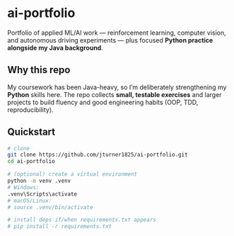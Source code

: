 # ai-portfolio

Portfolio of applied ML/AI work — reinforcement learning, computer vision, and autonomous driving experiments — plus focused **Python practice alongside my Java background**.

## Why this repo

My coursework has been Java-heavy, so I’m deliberately strengthening my **Python** skills here. The repo collects **small, testable exercises** and larger projects to build fluency and good engineering habits (OOP, TDD, reproducibility).

## Quickstart

```bash
# clone
git clone https://github.com/jturner1825/ai-portfolio.git
cd ai-portfolio

# (optional) create a virtual environment
python -m venv .venv
# Windows:
.venv\Scripts\activate
# macOS/Linux:
# source .venv/bin/activate

# install deps if/when requirements.txt appears
# pip install -r requirements.txt
